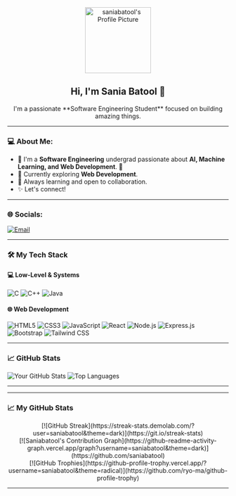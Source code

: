 <div align="center">
  <img src="https://avatars.githubusercontent.com/u/188590599?s=400&u=4768eaf9254ea49e4c0a70a2d3c20d9418fbbed9&v=4" alt="saniabatool's Profile Picture" width="150">
</div>

<div align="center">
  <h2>Hi, I'm Sania Batool 👋</h2>
</div>

<div align="center">
  <p>I'm a passionate **Software Engineering Student** focused on building amazing things.</p>
</div>

---

### 💻 About Me:

* 👋 I'm a **Software Engineering** undergrad passionate about **AI, Machine Learning, and Web Development**. 🚀
* 🔭 Currently exploring **Web Development**.
* 💬 Always learning and open to collaboration.
* ✨ Let's connect!

---

### 🌐 Socials:



[![Email](https://img.shields.io/badge/Email-red?style=for-the-badge&logo=gmail&logoColor=white)](mailto:**saniabatoolabro1@gmail.com**)


---

### 🛠️ My Tech Stack

#### 💻 Low-Level & Systems
<img src="https://img.shields.io/badge/C-%2300599C.svg?style=for-the-badge&logo=c&logoColor=white" alt="C">
<img src="https://img.shields.io/badge/C++-%2300599C.svg?style=for-the-badge&logo=c%2B%2B&logoColor=white" alt="C++">
<img src="https://img.shields.io/badge/Java-%23007396.svg?style=for-the-badge&logo=java&logoColor=white" alt="Java">

#### 🌐 Web Development
<img src="https://img.shields.io/badge/HTML5-%23E34F26.svg?style=for-the-badge&logo=html5&logoColor=white" alt="HTML5">
<img src="https://img.shields.io/badge/CSS3-%231572B6.svg?style=for-the-badge&logo=css3&logoColor=white" alt="CSS3">
<img src="https://img.shields.io/badge/JavaScript-%23F7DF1E.svg?style=for-the-badge&logo=javascript&logoColor=black" alt="JavaScript">
<img src="https://img.shields.io/badge/React-%2320232A.svg?style=for-the-badge&logo=react&logoColor=%2361DAFB" alt="React">
<img src="https://img.shields.io/badge/Node.js-43853D?style=for-the-badge&logo=node.js&logoColor=white" alt="Node.js">
<img src="https://img.shields.io/badge/Express.js-000000?style=for-the-badge&logo=express&logoColor=white" alt="Express.js">
<img src="https://img.shields.io/badge/Bootstrap-563D7C?style=for-the-badge&logo=bootstrap&logoColor=white" alt="Bootstrap">
<img src="https://img.shields.io/badge/Tailwind_CSS-38B2AC?style=for-the-badge&logo=tailwind-css&logoColor=white" alt="Tailwind CSS">

---


### 📈 GitHub Stats
![Your GitHub Stats](https://github-readme-stats.vercel.app/api?username=saniabatool&show_icons=true&theme=radical)
![Top Languages](https://github-readme-stats.vercel.app/api/top-langs/?username=saniabatool&layout=compact&theme=radical)

---

---


### 📈 My GitHub Stats

<div align="center">
  [![GitHub Streak](https://streak-stats.demolab.com/?user=saniabatool&theme=dark)](https://git.io/streak-stats)
</div>

<div align="center">
  [![Saniabatool's Contribution Graph](https://github-readme-activity-graph.vercel.app/graph?username=saniabatool&theme=dark)](https://github.com/saniabatool)
</div>

<div align="center">
  [![GitHub Trophies](https://github-profile-trophy.vercel.app/?username=saniabatool&theme=radical)](https://github.com/ryo-ma/github-profile-trophy)
</div>

---
